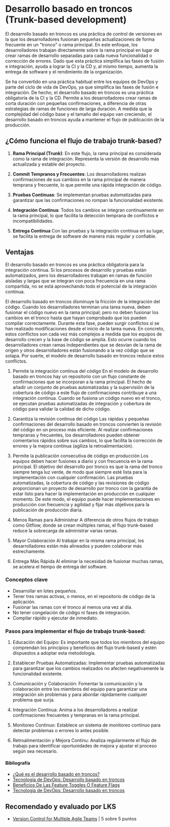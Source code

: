 # Desarrollo basado en troncos (Trunk-based development)

El desarrollo basado en troncos es una práctica de control de versiones en la que los desarrolladores fusionan pequeñas actualizaciones de forma frecuente en un "tronco" o rama principal. En este enfoque, los desarrolladores trabajan directamente sobre la rama principal en lugar de crear ramas de desarrollo separadas para cada nueva funcionalidad o corrección de errores. Dado que esta práctica simplifica las fases de fusión e integración, ayuda a lograr la CI y la CD y, al mismo tiempo, aumenta la entrega de software y el rendimiento de la organización.

Se ha convertido en una práctica habitual entre los equipos de DevOps y parte del ciclo de vida de DevOps, ya que simplifica las fases de fusión e integración. De hecho, el desarrollo basado en troncos es una práctica obligatoria de la CI y la CD. Permite a los desarrolladores crear ramas de corta duración con pequeñas confirmaciones, a diferencia de otras estrategias de ramas de funciones de larga duración. A medida que la complejidad del código base y el tamaño del equipo van creciendo, el desarrollo basado en troncos ayuda a mantener el flujo de publicación de la producción.

## ¿Cómo funciona el flujo de trabajo trunk-based?

1. **Rama Principal (Trunk)**: En este flujo, la rama principal es considerada como la rama de integración. Representa la versión de desarrollo más actualizada y estable del proyecto.

2. **Commit Tempranos y Frecuentes**: Los desarrolladores realizan confirmaciones de sus cambios en la rama principal de manera temprana y frecuente, lo que permite una rápida integración de código.

3. **Pruebas Continuas**: Se implementan pruebas automatizadas para garantizar que las confirmaciones no rompan la funcionalidad existente.

4. **Integración Continua**: Todos los cambios se integran continuamente en la rama principal, lo que facilita la detección temprana de conflictos e incompatibilidades.

5. **Entrega Continua** Con las pruebas y la integración continua en su lugar, se facilita la entrega de software de manera más regular y confiable.

## Ventajas

El desarrollo basado en troncos es una práctica obligatoria para la integración continua. Si los procesos de desarrollo y pruebas están automatizados, pero los desarrolladores trabajan en ramas de función aisladas y largas que se integran con poca frecuencia en una rama compartida, no se está aprovechando todo el potencial de la integración continua.

El desarrollo basado en troncos disminuye la fricción de la integración del código. Cuando los desarrolladores terminan una tarea nueva, deben fusionar el código nuevo en la rama principal; pero no deben fusionar los cambios en el tronco hasta que hayan comprobado que los pueden compilar correctamente. Durante esta fase, pueden surgir conflictos si se han realizado modificaciones desde el inicio de la tarea nueva. En concreto, estos conflictos son cada vez más complejos a medida que los equipos de desarrollo crecen y la base de código se amplía. Esto ocurre cuando los desarrolladores crean ramas independientes que se desvían de la rama de origen y otros desarrolladores están fusionando a la vez código que se solapa. Por suerte, el modelo de desarrollo basado en troncos reduce estos conflictos.

1. Permite la integración continua del código
En el modelo de desarrollo basado en troncos hay un repositorio con un flujo constante de confirmaciones que se incorporan a la rama principal. El hecho de añadir un conjunto de pruebas automatizadas y la supervisión de la cobertura de código a este flujo de confirmaciones contribuye a una integración continua. Cuando se fusiona un código nuevo en el tronco, se ejecutan pruebas automatizadas de integración y cobertura de código para validar la calidad de dicho código.

2. Garantiza la revisión continua del código
Las rápidas y pequeñas confirmaciones del desarrollo basado en troncos convierten la revisión del código en un proceso más eficiente. Al realizar confirmaciones tempranas y frecuentes, los desarrolladores pueden obtener comentarios rápidos sobre sus cambios, lo que facilita la corrección de errores y la mejora continua (agiliza la retroalimentación).

3. Permite la publicación consecutiva de código en producción
Los equipos deben hacer fusiones a diario y con frecuencia en la rama principal. El objetivo del desarrollo por tronco es que la rama del tronco siempre tenga luz verde, de modo que siempre esté lista para la implementación con cualquier confirmación. Las pruebas automatizadas, la cobertura de código y las revisiones de código proporcionan un proyecto de desarrollo por tronco con la garantía de estar listo para hacer la implementación en producción en cualquier momento. De este modo, el equipo puede hacer implementaciones en producción con frecuencia y agilidad y fijar más objetivos para la publicación de producción diaria.

4. Menos Ramas para Administrar
A diferencia de otros flujos de trabajo como Gitflow, donde se crean múltiples ramas, el flujo trunk-based reduce la sobrecarga de administrar varias ramas.

5. Mayor Colaboración
Al trabajar en la misma rama principal, los desarrolladores están más alineados y pueden colaborar más estrechamente.

6. Entrega Más Rápida
Al eliminar la necesidad de fusionar muchas ramas, se acelera el tiempo de entrega del software.

### Conceptos clave

- Desarrollar en lotes pequeños.
- Tener tres ramas activas, o menos, en el repositorio de código de la aplicación.
- Fusionar las ramas con el tronco al menos una vez al día.
- No tener congelación de código ni fases de integración.
- Compilar rápido y ejecutar de inmediato.

### Pasos para implementar el flujo de trabajo trunk-based:

1. Educación del Equipo: Es importante que todos los miembros del equipo comprendan los principios y beneficios del flujo trunk-based y estén dispuestos a adoptar esta metodología.

2. Establecer Pruebas Automatizadas: Implementar pruebas automatizadas para garantizar que los cambios realizados no afecten negativamente la funcionalidad existente.

3. Comunicación y Colaboración: Fomentar la comunicación y la colaboración entre los miembros del equipo para garantizar una integración sin problemas y para abordar rápidamente cualquier problema que surja.

4. Integración Continua: Anima a los desarrolladores a realizar confirmaciones frecuentes y tempranas en la rama principal.

5. Monitoreo Continuo: Establece un sistema de monitoreo continuo para detectar problemas o errores lo antes posible.

6. Retroalimentación y Mejora Continu: Analiza regularmente el flujo de trabajo para identificar oportunidades de mejora y ajustar el proceso según sea necesario.

#### Bibliografía

- [¿Qué es el desarrollo basado en troncos?](https://apiumhub.com/es/tech-blog-barcelona/desarrollo-basado-en-troncos/#:~:text=El%20desarrollo%20basado%20en%20troncos%20(TBD)%20es%20un%20modelo%20de,rama%20se%20llama%20%C2%ABtronco%C2%BB.)
- [Tecnología de DevOps: Desarrollo basado en troncos]((https://cloud.google.com/architecture/devops/devops-tech-trunk-based-development?hl=es-419#:~:text=En%20el%20desarrollo%20basado%20en%20troncos%2C%20los%20desarrolladores%20env%C3%ADan%20el,flechas%20descendentes)%20lo%20antes%20posible.)
- [Beneficios De Las Feature Toggles O Feature Flags](https://apiumhub.com/es/tech-blog-barcelona/beneficios-feature-toggles-feature-flags/)
- [Tecnología de DevOps: Desarrollo basado en troncos](https://cloud.google.com/architecture/devops/devops-tech-trunk-based-development?hl=es-419)

## Recomendado y evaluado por LKS

- [Version Control for Multiple Agile Teams](https://www.infoq.com/articles/agile-version-control/) | 5 sobre 5 puntos
